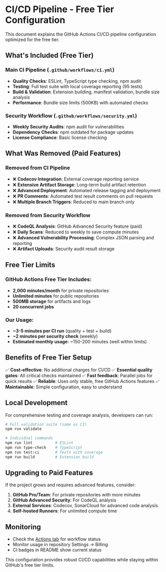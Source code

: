# CI/CD Pipeline - Free Tier Configuration

This document explains the GitHub Actions CI/CD pipeline configuration optimized for the free tier.

## What's Included (Free Tier)

### Main CI Pipeline (`.github/workflows/ci.yml`)
- **Quality Checks**: ESLint, TypeScript type checking, npm audit
- **Testing**: Full test suite with local coverage reporting (95 tests)
- **Build & Validation**: Extension building, manifest validation, bundle size analysis
- **Performance**: Bundle size limits (500KB) with automated checks

### Security Workflow (`.github/workflows/security.yml`)
- **Weekly Security Audits**: npm audit for vulnerabilities
- **Dependency Checks**: npm outdated for package updates
- **License Compliance**: Basic license checking

## What Was Removed (Paid Features)

### Removed from CI Pipeline
- ❌ **Codecov Integration**: External coverage reporting service
- ❌ **Extensive Artifact Storage**: Long-term build artifact retention
- ❌ **Advanced Deployment**: Automated release tagging and deployment
- ❌ **PR Comments**: Automated test result comments on pull requests
- ❌ **Multiple Branch Triggers**: Reduced to main branch only

### Removed from Security Workflow
- ❌ **CodeQL Analysis**: GitHub Advanced Security feature (paid)
- ❌ **Daily Scans**: Reduced to weekly to save compute minutes
- ❌ **Advanced Vulnerability Processing**: Complex JSON parsing and reporting
- ❌ **Artifact Uploads**: Security audit result storage

## Free Tier Limits

### GitHub Actions Free Tier Includes:
- **2,000 minutes/month** for private repositories
- **Unlimited minutes** for public repositories
- **500MB storage** for artifacts and logs
- **20 concurrent jobs**

### Our Usage:
- **~3-5 minutes per CI run** (quality + test + build)
- **~2 minutes per security check** (weekly)
- **Estimated monthly usage**: ~150-200 minutes (well within limits)

## Benefits of Free Tier Setup

✅ **Cost-effective**: No additional charges for CI/CD
✅ **Essential quality gates**: All critical checks maintained
✅ **Fast feedback**: Parallel jobs for quick results
✅ **Reliable**: Uses only stable, free GitHub Actions features
✅ **Maintainable**: Simple configuration, easy to understand

## Local Development

For comprehensive testing and coverage analysis, developers can run:

```bash
# Full validation suite (same as CI)
npm run validate

# Individual commands
npm run lint          # ESLint
npm run type-check    # TypeScript
npm run test:ci       # Tests with coverage
npm run build         # Extension build
```

## Upgrading to Paid Features

If the project grows and requires advanced features, consider:

1. **GitHub Pro/Team**: For private repositories with more minutes
2. **GitHub Advanced Security**: For CodeQL analysis
3. **External Services**: Codecov, SonarCloud for advanced code analysis
4. **Self-hosted Runners**: For unlimited compute time

## Monitoring

- Check the [Actions tab](https://github.com/zayyehtut/prompt-template-builder/actions) for workflow status
- Monitor usage in repository Settings → Billing
- CI badges in README show current status

This configuration provides robust CI/CD capabilities while staying within GitHub's free tier limits. 